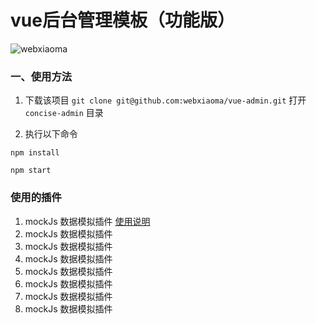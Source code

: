 # vue后台管理模板（功能版）

![webxiaoma](https://camo.githubusercontent.com/e43a07bf4ca1ffa4f148fc3018fd4ab424272dd4/68747470733a2f2f7765627869616f6d612e6769746875622e696f2f6f746865722f6d616e6f6e672e6a7067)
### 一、使用方法

1. 下载该项目 `git clone git@github.com:webxiaoma/vue-admin.git` 打开 `concise-admin` 目录

2. 执行以下命令

```
npm install

npm start
```


### 使用的插件


1. mockJs 数据模拟插件 [使用说明](https://github.com/nuysoft/Mock/wiki)
2. mockJs 数据模拟插件
3. mockJs 数据模拟插件
4. mockJs 数据模拟插件
5. mockJs 数据模拟插件
6. mockJs 数据模拟插件
7. mockJs 数据模拟插件
8. mockJs 数据模拟插件



